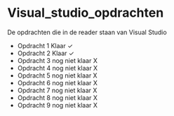 # Visual_studio_opdrachten
De opdrachten die in de reader staan van Visual Studio
<html>
<head>
<ul>
<li>Opdracht 1 Klaar ✓</li>
<li>Opdracht 2 Klaar ✓</li>
<li>Opdracht 3 nog niet klaar X</li>
<li>Opdracht 4 nog niet klaar X</li>
<li>Opdracht 5 nog niet klaar X</li>
<li>Opdracht 6 nog niet klaar X</li>
<li>Opdracht 7 nog niet klaar X</li>
<li>Opdracht 8 nog niet klaar X</li>
<li>Opdracht 9 nog niet klaar X</li>
</ul>
</head>
</html>
